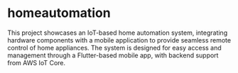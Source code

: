 # homeautomation
This project showcases an IoT-based home automation system, integrating hardware components with a mobile application to provide seamless remote control of home appliances. The system is designed for easy access and management through a Flutter-based mobile app, with backend support from AWS IoT Core.
